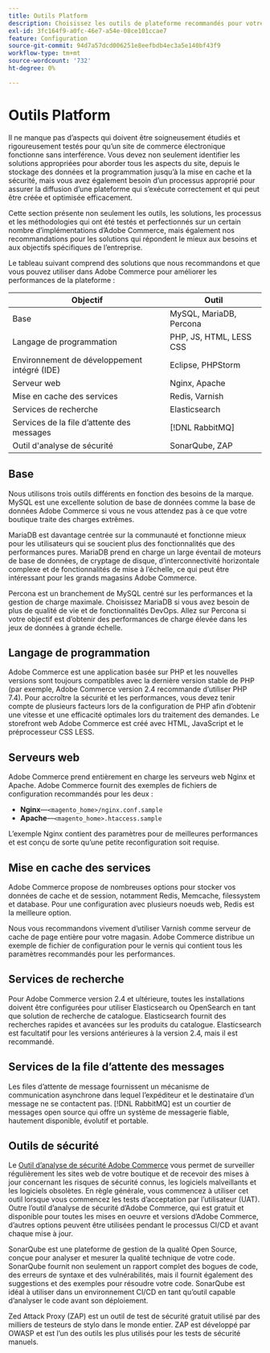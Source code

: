 ```yaml
---
title: Outils Platform
description: Choisissez les outils de plateforme recommandés pour votre mise en oeuvre Adobe Commerce.
exl-id: 3fc164f9-a0fc-46e7-a54e-08ce101ccae7
feature: Configuration
source-git-commit: 94d7a57dcd006251e8eefbdb4ec3a5e140bf43f9
workflow-type: tm+mt
source-wordcount: '732'
ht-degree: 0%

---
```


# Outils Platform

Il ne manque pas d’aspects qui doivent être soigneusement étudiés et rigoureusement testés pour qu’un site de commerce électronique fonctionne sans interférence. Vous devez non seulement identifier les solutions appropriées pour aborder tous les aspects du site, depuis le stockage des données et la programmation jusqu’à la mise en cache et la sécurité, mais vous avez également besoin d’un processus approprié pour assurer la diffusion d’une plateforme qui s’exécute correctement et qui peut être créée et optimisée efficacement.

Cette section présente non seulement les outils, les solutions, les processus et les méthodologies qui ont été testés et perfectionnés sur un certain nombre d’implémentations d’Adobe Commerce, mais également nos recommandations pour les solutions qui répondent le mieux aux besoins et aux objectifs spécifiques de l’entreprise.

Le tableau suivant comprend des solutions que nous recommandons et que vous pouvez utiliser dans Adobe Commerce pour améliorer les performances de la plateforme :

| Objectif | Outil |
|------------------------------------------|-------------------------|
| Base | MySQL, MariaDB, Percona |
| Langage de programmation | PHP, JS, HTML, LESS CSS |
| Environnement de développement intégré (IDE) | Eclipse, PHPStorm |
| Serveur web | Nginx, Apache |
| Mise en cache des services | Redis, Varnish |
| Services de recherche | Elasticsearch |
| Services de la file d’attente des messages | [!DNL RabbitMQ] |
| Outil d&#39;analyse de sécurité | SonarQube, ZAP |

## Base

Nous utilisons trois outils différents en fonction des besoins de la marque. MySQL est une excellente solution de base de données comme la base de données Adobe Commerce si vous ne vous attendez pas à ce que votre boutique traite des charges extrêmes.

MariaDB est davantage centrée sur la communauté et fonctionne mieux pour les utilisateurs qui se soucient plus des fonctionnalités que des performances pures. MariaDB prend en charge un large éventail de moteurs de base de données, de cryptage de disque, d’interconnectivité horizontale complexe et de fonctionnalités de mise à l’échelle, ce qui peut être intéressant pour les grands magasins Adobe Commerce.

Percona est un branchement de MySQL centré sur les performances et la gestion de charge maximale. Choisissez MariaDB si vous avez besoin de plus de qualité de vie et de fonctionnalités DevOps. Allez sur Percona si votre objectif est d’obtenir des performances de charge élevée dans les jeux de données à grande échelle.

## Langage de programmation

Adobe Commerce est une application basée sur PHP et les nouvelles versions sont toujours compatibles avec la dernière version stable de PHP (par exemple, Adobe Commerce version 2.4 recommande d’utiliser PHP 7.4). Pour accroître la sécurité et les performances, vous devez tenir compte de plusieurs facteurs lors de la configuration de PHP afin d’obtenir une vitesse et une efficacité optimales lors du traitement des demandes. Le storefront web Adobe Commerce est créé avec HTML, JavaScript et le préprocesseur CSS LESS.

## Serveurs web

Adobe Commerce prend entièrement en charge les serveurs web Nginx et Apache. Adobe Commerce fournit des exemples de fichiers de configuration recommandés pour les deux :

- **Nginx**—`<magento_home>/nginx.conf.sample`
- **Apache**—`<magento_home>.htaccess.sample`

L’exemple Nginx contient des paramètres pour de meilleures performances et est conçu de sorte qu’une petite reconfiguration soit requise.

## Mise en cache des services

Adobe Commerce propose de nombreuses options pour stocker vos données de cache et de session, notamment Redis, Memcache, filessystem et database. Pour une configuration avec plusieurs noeuds web, Redis est la meilleure option.

Nous vous recommandons vivement d’utiliser Varnish comme serveur de cache de page entière pour votre magasin. Adobe Commerce distribue un exemple de fichier de configuration pour le vernis qui contient tous les paramètres recommandés pour les performances.

## Services de recherche

Pour Adobe Commerce version 2.4 et ultérieure, toutes les installations doivent être configurées pour utiliser Elasticsearch ou OpenSearch en tant que solution de recherche de catalogue. Elasticsearch fournit des recherches rapides et avancées sur les produits du catalogue. Elasticsearch est facultatif pour les versions antérieures à la version 2.4, mais il est recommandé.

## Services de la file d’attente des messages

Les files d’attente de message fournissent un mécanisme de communication asynchrone dans lequel l’expéditeur et le destinataire d’un message ne se contactent pas. [!DNL RabbitMQ] est un courtier de messages open source qui offre un système de messagerie fiable, hautement disponible, évolutif et portable.

## Outils de sécurité

Le [Outil d’analyse de sécurité Adobe Commerce](https://docs.magento.com/user-guide/magento/security-scan.html) vous permet de surveiller régulièrement les sites web de votre boutique et de recevoir des mises à jour concernant les risques de sécurité connus, les logiciels malveillants et les logiciels obsolètes. En règle générale, vous commencez à utiliser cet outil lorsque vous commencez les tests d’acceptation par l’utilisateur (UAT). Outre l’outil d’analyse de sécurité d’Adobe Commerce, qui est gratuit et disponible pour toutes les mises en oeuvre et versions d’Adobe Commerce, d’autres options peuvent être utilisées pendant le processus CI/CD et avant chaque mise à jour.

SonarQube est une plateforme de gestion de la qualité Open Source, conçue pour analyser et mesurer la qualité technique de votre code. SonarQube fournit non seulement un rapport complet des bogues de code, des erreurs de syntaxe et des vulnérabilités, mais il fournit également des suggestions et des exemples pour résoudre votre code. SonarQube est idéal à utiliser dans un environnement CI/CD en tant qu’outil capable d’analyser le code avant son déploiement.

Zed Attack Proxy (ZAP) est un outil de test de sécurité gratuit utilisé par des milliers de testeurs de stylo dans le monde entier. ZAP est développé par OWASP et est l’un des outils les plus utilisés pour les tests de sécurité manuels.
